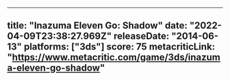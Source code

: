 
---
title: "Inazuma Eleven Go: Shadow"
date: "2022-04-09T23:38:27.969Z"
releaseDate: "2014-06-13"
platforms: ["3ds"]
score: 75
metacriticLink: "https://www.metacritic.com/game/3ds/inazuma-eleven-go-shadow"
---
